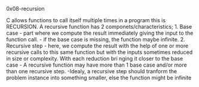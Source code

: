 0x08-recursion

C allows functions to call itself multiple times in a program this is RECURSION.
A recursive function has 2 componets/characteristics;
  	    1. Base case - part where we compute the result immediately giving the input to  the function call.
	       - if the base case is missing, the function maybe infinite.
	    2. Recursive step - here, we compute the result with the help of one or more recursive calls to this same
	       		 function but with the inputs sometimes reduced in size or complexity. With each reduction  bri
			 nging it closer to the base case
	- A recursive function may have more than 1 base case and/or more than one recursive step.
	-Idealy, a recursive step should tranform the problem instance into something smaller, else the function might
	  be infinite

